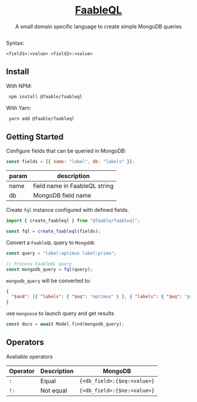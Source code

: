 <p align="center">
  <a href="https://faable.com">
    <h1 align="center">FaableQL</h1>
  </a>
  <p align="center">A small domain specific language to create simple MongoDB queries</p>
</p>

<p align="center">
  <a aria-label="NPM version" href="https://www.npmjs.com/package/@faable/faableql">
    <img alt="" src="https://img.shields.io/npm/v/@faable/faableql.svg?style=for-the-badge&labelColor=000000">
  </a>
</p>

Syntax:

```
<field1>:<value> <field2>:<value>
```

## Install

With NPM:

```bash
 npm install @faable/faableql
```

With Yarn:

```bash
 yarn add @faable/faableql
```

## Getting Started

Configure fields that can be queried in MongoDB:

```js
const fields = [{ name: "label", db: "labels" }];
```

| param | description                   |
| ----- | ----------------------------- |
| name  | field name in FaableQL string |
| db    | MongoDB field name            |

Create `fql` instance configured with defined fields.

```js
import { create_faableql } from "@faable/faableql";

const fql = create_faableql(fields);
```

Convert a `FaableQL` query to `MongoDB`:

```js
const query = "label:optimus label:prime";

// Process FaableQL query
const mongodb_query = fql(query);
```

`mongodb_query` will be converted to:

```json
{
  "$and": [{ "labels": { "$eq": "optimus" } }, { "labels": { "$eq": "prime" } }]
}
```

use `mongoose` to launch query and get results

```js
const docs = await Model.find(mongodb_query);
```

## Operators

Avaliable operators

| Operator | Description | MongoDB                     |
| -------- | ----------- | --------------------------- |
| `:`      | Equal       | `{<db_field>:{$eq:<value>}` |
| `!:`     | Not equal   | `{<db_field>:{$ne:<value>}` |
